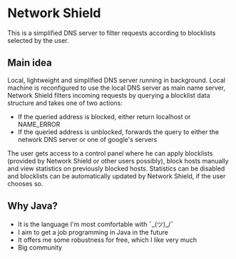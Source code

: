 # Network Shield

This is a simplified DNS server to filter requests according to blocklists selected by the user.

## Main idea
Local, lightweight and simplified DNS server running in background. Local machine is reconfigured to use the local DNS server as main name server, Network Shield filters incoming requests by querying a blocklist data structure and takes one of two actions:
- If the queried address is blocked, either return localhost or NAME_ERROR
- If the queried address is unblocked, forwards the query to either the network DNS server or one of google's servers

The user gets access to a control panel where he can apply blocklists (provided by Network Shield or other users possibly), block hosts manually and view statistics on previously blocked hosts. Statistics can be disabled and blocklists can be automatically updated by Network Shield, if the user chooses so.

## Why Java?

 - It is the language I'm most comfortable with ¯\_(ツ)_/¯
 - I aim to get a job programming in Java in the future
 - It offers me some robustness for free, which I like very much
 - Big community
